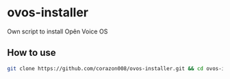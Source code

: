 # ovos-installer
Own script to install Opên Voice OS

## How to use
```bash
git clone https://github.com/corazon008/ovos-installer.git && cd ovos-installer && sudo bash install.sh
```
